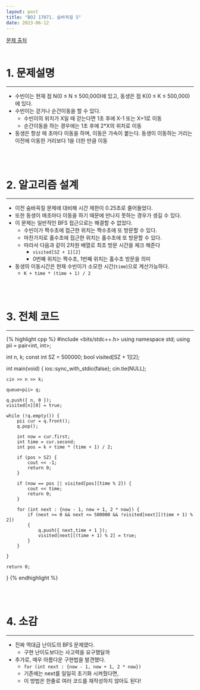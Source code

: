 ```yaml
---
layout: post
title: "BOJ 17071. 숨바꼭질 5"
date: 2023-06-12
---
```


[문제 출처](https://www.acmicpc.net/problem/17071) <br/><br/>

# 1. 문제설명
<hr>

- 수빈이는 현재 점 N(0 ≤ N ≤ 500,000)에 있고, 동생은 점 K(0 ≤ K ≤ 500,000)에 있다.
- 수빈이는 걷거나 순간이동을 할 수 있다.
  - 수빈이의 위치가 X일 때 걷는다면 1초 후에 X-1 또는 X+1로 이동
  - 순간이동을 하는 경우에는 1초 후에 2*X의 위치로 이동
- 동생은 항상 매 초마다 이동을 하며, 이동은 가속이 붙는다. 동생이 이동하는 거리는 이전에 이동한 거리보다 1을 더한 만큼 이동


<br/><br/>

# 2. 알고리즘 설계
<hr>

- 이전 숨바꼭질 문제에 대비해 시간 제한이 0.25초로 줄어들었다.
- 또한 동생이 매초마다 이동을 하기 때문에 만나지 못하는 경우가 생길 수 있다.
- 이 문제는 일반적인 BFS 접근으로는 해결할 수 없었다.
  - 수빈이가 짝수초에 접근한 위치는 짝수초에 또 방문할 수 있다.
  - 마찬가지로 홀수초에 접근한 위치는 홀수초에 또 방문할 수 있다.
  - 따라서 다음과 같이 2차원 배열로 최초 방문 시간을 체크 해준다
    - `visited[SZ + 1][2]`
	- 0번째 위치는 짝수초, 1번째 위치는 홀수초 방문을 의미
- 동생의 이동시간은 현재 수빈이가 소모한 시간(`time`)으로 계산가능하다.
  - `K + time * (time + 1) / 2`


<br/><br/>

# 3. 전체 코드
<hr>

{% highlight cpp %}
#include <bits/stdc++.h>
using namespace std;
using pii = pair<int, int>;

int n, k;
const int SZ = 500000;
bool visited[SZ + 1][2];


int main(void)
{
	ios::sync_with_stdio(false);
	cin.tie(NULL);

	cin >> n >> k;

	queue<pii> q;

	q.push({ n, 0 });
	visited[n][0] = true;

	while (!q.empty()) {
		pii cur = q.front();
		q.pop();

		int now = cur.first;
		int time = cur.second;
		int pos = k + time * (time + 1) / 2;

		if (pos > SZ) {
			cout << -1;
			return 0;
		}

		if (now == pos || visited[pos][time % 2]) {
			cout << time;
			return 0;
		}

		for (int next : {now - 1, now + 1, 2 * now}) {
			if (next >= 0 && next <= 500000 && !visited[next][(time + 1) % 2])
			{
				q.push({ next,time + 1 });
				visited[next][(time + 1) % 2] = true;
			}
		}
		
	}

	return 0;
}
{% endhighlight %}


<br/><br/>

# 4. 소감
<hr>

- 진짜 역대급 난이도의 BFS 문제였다.
  - 구현 난이도보다는 사고력을 요구했달까
- 추가로, 매우 아름다운 구현법을 발견했다.
  - `for (int next : {now - 1, now + 1, 2 * now})`
  - 기존에는 next를 일일히 초기화 시켜줬다면,
  - 이 방법은 한줄로 여러 코드를 재작성하지 않아도 된다!